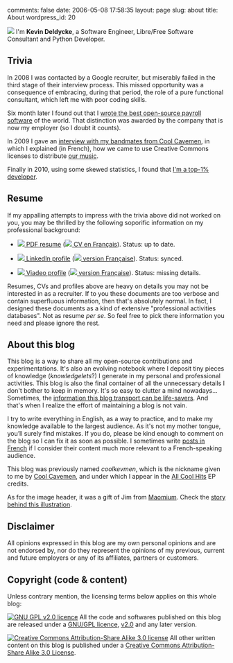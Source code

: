 comments: false
date: 2006-05-08 17:58:35
layout: page
slug: about
title: About
wordpress_id: 20

![](http://kevin.deldycke.com/wp-content/uploads/2006/05/avatar-orig.png) I'm **Kevin Deldycke**, a Software Engineer, Libre/Free Software Consultant and Python Developer.

## Trivia

In 2008 I was contacted by a Google recruiter, but miserably failed in the third stage of their interview process. This missed opportunity was a consequence of embracing, during that period, the role of a pure functional consultant, which left me with poor coding skills.

Six month later I found out that I [wrote the best open-source payroll software](http://kevin.deldycke.com/2008/06/best-open-source-payroll-software/) of the world. That distinction was awarded by the company that is now my employer (so I doubt it counts).

In 2009 I gave an [interview with my bandmates from Cool Cavemen](http://kevin.deldycke.com/2009/11/cool-cavemen-creative-commons-moi/), in which I explained (in French), how we came to use Creative Commons licenses to distribute [our music](http://jamendo.com/artist/cool.cavemen).

Finally in 2010, using some skewed statistics, I found that [I'm a top-1% developer](http://kevin.deldycke.com/2011/03/top-1-percent-open-source-developer/).

## Resume

If my appalling attempts to impress with the trivia above did not worked on you, you may be thrilled by the following soporific information on my professional background:

  * [![](http://kevin.deldycke.com/wp-content/uploads/2006/05/pdf-icon.gif) PDF resume](http://docs.google.com/a/deldycke.com/document/export?format=pdf&id=1XaJgwRAhxHDuBSD-JqE--8WKGx0uTasa6IOU4IFBeKg) ([![](http://kevin.deldycke.com/wp-content/uploads/2006/05/french-flag.png) CV en Français](http://docs.google.com/a/deldycke.com/document/export?format=pdf&id=1JYITJ3JU9WYvQXWlpGqLO9LzhcfAxiqJSsV8WyVhyyY)). Status: up to date.

  * [![](http://kevin.deldycke.com/wp-content/uploads/2006/05/linkedin-icon.png) LinkedIn profile](http://linkedin.com/in/kevindeldycke/en) ([![](http://kevin.deldycke.com/wp-content/uploads/2006/05/french-flag.png) version Française](http://linkedin.com/in/kevindeldycke/fr)). Status: synced.

  * [![](http://kevin.deldycke.com/wp-content/uploads/2006/05/viadeo-icon.png) Viadeo profile](http://viadeo.com/en/profile/kevin.deldycke) ([![](http://kevin.deldycke.com/wp-content/uploads/2006/05/french-flag.png) version Française](http://viadeo.com/fr/profile/kevin.deldycke)). Status: missing details.

Resumes, CVs and profiles above are heavy on details you may not be interested in as a recruiter. If to you these documents are too verbose and contain superfluous information, then that's absolutely normal. In fact, I designed these documents as a kind of extensive "professional activities databases". Not as resume _per se_. So feel free to pick there information you need and please ignore the rest.

## About this blog

This blog is a way to share all my open-source contributions and experimentations. It's also an evolving notebook where I deposit tiny pieces of knowledge (_knowledgelets_?) I generate in my personal and professional activities. This blog is also the final container of all the unnecessary details I don't bother to keep in memory. It's so easy to clutter a mind nowadays... Sometimes, the [information this blog transport can be life-savers](http://kevin.deldycke.com/2008/07/heroic-journey-to-raid-5-data-recovery/). And that's when I realize the effort of maintaining a blog is not vain.

I try to write everything in English, as a way to practice, and to make my knowledge available to the largest audience. As it's not my mother tongue, you’ll surely find mistakes. If you do, please be kind enough to comment on the blog so I can fix it as soon as possible. I sometimes write [posts in French](http://kevin.deldycke.com/category/lang/fr/) if I consider their content much more relevant to a French-speaking audience.

This blog was previously named _coolkevmen_, which is the nickname given to me by [Cool Cavemen](http://coolcavemen.com), and under which I appear in the [All Cool Hits](http://coolcavemen.com/discography/all-cool-hits/) EP credits.

As for the image header, it was a gift of Jim from [Maomium](http://maomium.com). Check the [story behind this illustration](http://kevin.deldycke.com/2011/01/new-blog-header-and-tiny-wordpress-theme-customizations/).

## Disclaimer

All opinions expressed in this blog are my own personal opinions and are not endorsed by, nor do they represent the opinions of my previous, current and future employers or any of its affiliates, partners or customers.

## Copyright (code & content)

Unless contrary mention, the licensing terms below applies on this whole blog:

[![GNU GPL v2.0 licence](http://creativecommons.org/images/license/40gnugpl.gif)](http://www.fsf.org/licensing/licenses/gpl.html) All the code and softwares published on this blog are released under a [GNU/GPL licence](http://www.fsf.org/licensing/licenses/gpl.html), [v2.0](http://www.gnu.org/licenses/old-licenses/gpl-2.0.html) and any later version.

[![Creative Commons Attribution-Share Alike 3.0 license](http://i.creativecommons.org/l/by-sa/3.0/88x31.png)](http://creativecommons.org/licenses/by-sa/3.0/) All other written content on this blog is published under a [Creative Commons Attribution-Share Alike 3.0 License](http://creativecommons.org/licenses/by-sa/3.0/).
